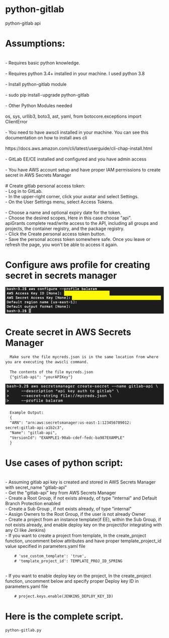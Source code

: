 # python-gitlab
python-gitlab api 

# Assumptions:
<br />
- Requires basic python knowledge.
<br />
<br />
- Requires python 3.4+ installed in your machine. I used python 3.8
<br />
<br />
- Install python-gitlab module
<br />
<br />
- sudo pip install - upgrade python-gitlab
<br />
<br />
- Other Python Modules needed
<br />
<br />
  os, sys, urllib3, boto3, ast, yaml, from botocore.exceptions import ClientError
<br />
<br />
- You need to have awscli installed in your machine. You can see this documentation on how to install aws cli
<br />
<br />
  https://docs.aws.amazon.com/cli/latest/userguide/cli-chap-install.html
<br />
<br />
- GitLab EE/CE installed and configured and you have admin access
<br />
<br />
- You have AWS account setup and have proper IAM permissions to create secret in AWS Secrets Manager
<br />
<br />
# Create gitlab personal access token:
<br />
- Log in to GitLab.
<br />
- In the upper-right corner, click your avatar and select Settings.
<br />
- On the User Settings menu, select Access Tokens.
<br /><br />
- Choose a name and optional expiry date for the token.
<br />
- Choose the desired scopes, Here in this case choose "api". 
<br />
  apiGrants complete read/write access to the API, including all groups and projects, the container registry, and the package registry.
<br />
- Click the Create personal access token button.
<br />
- Save the personal access token somewhere safe. Once you leave or refresh the page, you won't be able to access it again.
    

# Configure aws profile for creating secret in secrets manager

   ![picture](img/awscli_profile.png)


  # Create secret in AWS Secrets Manager
      Make sure the file mycreds.json is in the same location from where you are executing the awscli command.  
      
      The contents of the file mycreds.json
      {"gitlab-api": "yourAPIKey"}

   ![picture](img/secretsmanager.png)

      Example Output:
      {
      "ARN": "arn:aws:secretsmanager:us-east-1:123456789012: secret:gitlab-api-a1b2c3",
      "Name": "gitlab-api",
      "VersionId": "EXAMPLE1-90ab-cdef-fedc-ba987EXAMPLE"
      }



# Use cases of python script:
<br />
- Assuming gitlab api key is created and stored in AWS Secrets Manager with secret_name "gitlab-api"
<br />
- Get the "gitlab-api" key from AWS Secrets Manager
<br />
- Create a Root Group, if not exists already, of type "internal" and Default Branch Protection enabled
<br />
- Create a Sub Group , if not exists already, of type "internal"
<br />
- Assign Owners to the Root Group, if the user is not already Owner
<br />
- Create a project from an instance template(if EE), within the Sub Group, if not exists already, and enable deploy key on the project(for integrating with any CI like Jenkins)
<br />
- If you want to create a project from template, In the create_project function, uncomment below attributes and have proper template_project_id value specified in parameters.yaml file
<br />

        # 'use_custom_template': 'true',
        # 'template_project_id': TEMPLATE_PROJ_ID_SPRING
 <br />  
- If you want to enable deploy key on the project, In the create_project function, uncomment below and specify proper Deploy key ID in parameters.yaml file

        # project.keys.enable(JENKINS_DEPLOY_KEY_ID)


# Here is the complete script. 
    python-gitlab.py
